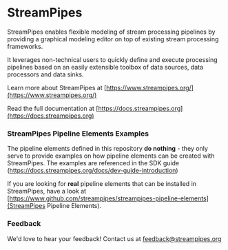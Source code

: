 # StreamPipes

StreamPipes enables flexible modeling of stream processing pipelines by providing a graphical modeling editor on top of existing stream processing frameworks.

It leverages non-technical users to quickly define and execute processing pipelines based on an easily extensible 
toolbox of data sources, data processors and data sinks.

Learn more about StreamPipes at [https://www.streampipes.org/](https://www.streampipes.org/)

Read the full documentation at [https://docs.streampipes.org](https://docs.streampipes.org)

### StreamPipes Pipeline Elements Examples

The pipeline elements defined in this repository **do nothing** - they only serve to provide examples on how pipeline 
elements can be created with StreamPipes. The examples are referenced in the SDK guide 
(https://docs.streampipes.org/docs/dev-guide-introduction)

If you are looking for **real** pipeline elements that can be installed in StreamPipes, have a look at 
[https://www.github.com/streampipes/streampipes-pipeline-elements](StreamPipes Pipeline Elements).

### Feedback

We'd love to hear your feedback! Contact us at [feedback@streampipes.org](mailto:feedback@streampipes.org)

